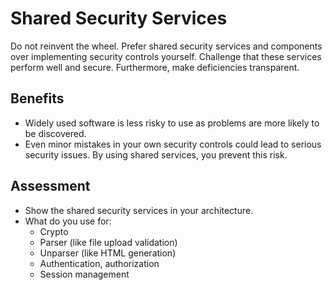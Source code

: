 # Shared Security Services

Do not reinvent the wheel. Prefer shared security services and components over implementing security controls yourself. Challenge that these services perform well and secure. Furthermore, make deficiencies transparent.

## Benefits

- Widely used software is less risky to use as problems are more likely to be discovered.
- Even minor mistakes in your own security controls could lead to serious security issues. By using shared services, you prevent this risk.

## Assessment

- Show the shared security services in your architecture.
- What do you use for:
  - Crypto
  - Parser (like file upload validation)
  - Unparser (like HTML generation)
  - Authentication, authorization
  - Session management
